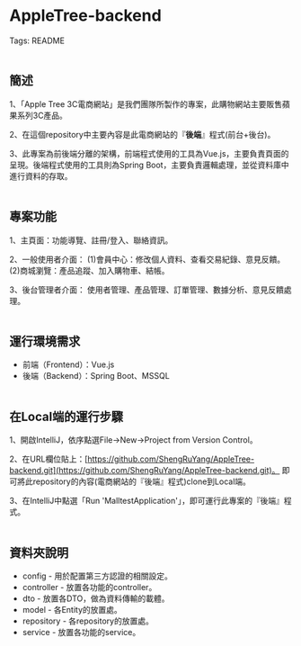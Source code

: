 # AppleTree-backend
Tags: README
<br><br>


## 簡述
1、「Apple Tree 3C電商網站」是我們團隊所製作的專案，此購物網站主要販售蘋果系列3C產品。

2、在這個repository中主要內容是此電商網站的『**後端**』程式(前台+後台)。

3、此專案為前後端分離的架構，前端程式使用的工具為Vue.js，主要負責頁面的呈現。後端程式使用的工具則為Spring Boot，主要負責邏輯處理，並從資料庫中進行資料的存取。
<br><br>


## 專案功能
1、主頁面：功能導覽、註冊/登入、聯絡資訊。

2、一般使用者介面：
      (1)會員中心：修改個人資料、查看交易紀錄、意見反饋。
      (2)商城瀏覽：產品追蹤、加入購物車、結帳。

3、後台管理者介面：
      使用者管理、產品管理、訂單管理、數據分析、意見反饋處理。
<br><br>


## 運行環境需求
- 前端（Frontend）：Vue.js
- 後端（Backend）：Spring Boot、MSSQL
<br><br>


## 在Local端的運行步驟
1、開啟IntelliJ，依序點選File→New→Project from Version Control。

2、在URL欄位貼上：[https://github.com/ShengRuYang/AppleTree-backend.git](https://github.com/ShengRuYang/AppleTree-backend.git)。
      即可將此repository的內容(電商網站的『後端』程式)clone到Local端。

3、在IntelliJ中點選「Run 'MalltestApplication'」，即可運行此專案的『後端』程式。
<br><br>


## 資料夾說明
- config - 用於配置第三方認證的相關設定。
- controller - 放置各功能的controller。
- dto - 放置各DTO，做為資料傳輸的載體。
- model - 各Entity的放置處。
- repository - 各repository的放置處。
- service - 放置各功能的service。
<br><br>
